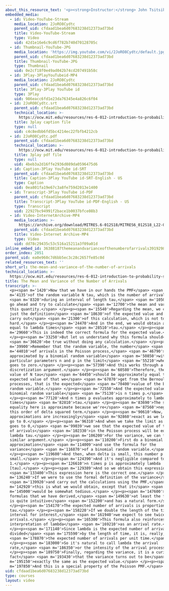 ```yaml
---
about_this_resource_text: '<p><strong>Instructor:</strong> John Tsitsiklis</p>'
embedded_media:
  - id: Video-YouTube-Stream
    media_location: 2JoRO8Cydtc
    parent_uid: cfdaad1bea6d07683238d12373ad73bd
    title: Video-YouTube-Stream
    type: Video
    uid: 42d1e16e6c9cd6f782b740d70128705c
  - id: Thumbnail-YouTube-JPG
    media_location: 'https://img.youtube.com/vi/2JoRO8Cydtc/default.jpg'
    parent_uid: cfdaad1bea6d07683238d12373ad73bd
    title: Thumbnail-YouTube-JPG
    type: Thumbnail
    uid: 0e2cf18f0e49ad042b74cd207491b58c
  - id: 3Play-3PlayYouTubeid-MP4
    media_location: 2JoRO8Cydtc
    parent_uid: cfdaad1bea6d07683238d12373ad73bd
    title: 3Play-3Play YouTube id
    type: 3Play
    uid: 986eacc6fd1e23da76345e4a826c6f04
  - id: 2JoRO8Cydtc.srt
    parent_uid: cfdaad1bea6d07683238d12373ad73bd
    technical_location: >-
      https://ocw.mit.edu/resources/res-6-012-introduction-to-probability-spring-2018/part-iii-random-processes/the-mean-and-variance-of-the-number-of-arrivals/2JoRO8Cydtc.srt
    title: 3play caption file
    type: null
    uid: c4c8edbb6fd5bc4214ec22fbfb4212cb
  - id: 2JoRO8Cydtc.pdf
    parent_uid: cfdaad1bea6d07683238d12373ad73bd
    technical_location: >-
      https://ocw.mit.edu/resources/res-6-012-introduction-to-probability-spring-2018/part-iii-random-processes/the-mean-and-variance-of-the-number-of-arrivals/2JoRO8Cydtc.pdf
    title: 3play pdf file
    type: null
    uid: 4beb3a2d16ffe2936d089da0596475d6
  - id: Caption-3Play YouTube id-SRT
    parent_uid: cfdaad1bea6d07683238d12373ad73bd
    title: Caption-3Play YouTube id-SRT-English - US
    type: Caption
    uid: 0ea801fa19e67c3a8fe759d2013e1400
  - id: Transcript-3Play YouTube id-PDF
    parent_uid: cfdaad1bea6d07683238d12373ad73bd
    title: Transcript-3Play YouTube id-PDF-English - US
    type: Transcript
    uid: 22927bc94991f2bace1b0037bfce08b3
  - id: Video-InternetArchive-MP4
    media_location: >-
      https://archive.org/download/MITRES.6-012S18/MITRES6_012S18_L22-05_300k.mp4
    parent_uid: cfdaad1bea6d07683238d12373ad73bd
    title: Video-Internet Archive-MP4
    type: Video
    uid: dd78c29435c53c516a15211a3f09a01d
inline_embed_id: 36388187themeanandvarianceofthenumberofarrivals39192989
order_index: 2051
parent_uid: ea0e960c7d6bb5ec3c28c2657fe85c0d
related_resources_text: ''
short_url: the-mean-and-variance-of-the-number-of-arrivals
technical_location: >-
  https://ocw.mit.edu/resources/res-6-012-introduction-to-probability-spring-2018/part-iii-random-processes/the-mean-and-variance-of-the-number-of-arrivals
title: The Mean and Variance of the Number of Arrivals
transcript: >-
  <p><span m='1420'>Now that we have in our hands the PMF</span> <span
  m='4135'>of the random variable N tau, which is the number of arrivals</span>
  <span m='8320'>during an interval of length tau,</span> <span m='10500'>we can
  go ahead and try to calculate</span> <span m='12700'>the mean and variance of
  this quantity.</span> </p><p><span m='15540'>Regarding the mean, we could use
  just the definition</span> <span m='18630'>of the expected value and then
  carry out</span> <span m='21300'>of this calculation, which is not too
  hard.</span> </p><p><span m='24470'>And in the end, we would obtain an answer
  equal to lambda times</span> <span m='28510'>tau.</span> </p><p><span
  m='29660'>This is indeed the correct formula for the expected value.</span>
  </p><p><span m='33250'>But let us understand why this formula should</span>
  <span m='36620'>be true without doing any calculation.</span> </p><p><span
  m='39900'>Remember that the random variable, the number</span> <span
  m='44010'>of arrivals in the Poisson process,</span> <span m='46790'>is well
  approximated by a binomial random variable</span> <span m='50850'>with those
  particular parameters n and p in the limit</span> <span m='55210'>when delta
  goes to zero.</span> </p><p><span m='57390'>And this works through a
  discretization argument.</span> </p><p><span m='60580'>Therefore, the expected
  value of N tau</span> <span m='64450'>should be approximately equal to the
  expected value of that we</span> <span m='67870'>get from the Bernoulli
  processes, that is the expected</span> <span m='70400'>value of the binomial
  random variable.</span> </p><p><span m='72550'>And the expected value of a
  binomial random variable</span> <span m='75130'>is n times p.</span>
  </p><p><span m='77120'>And n times p evaluates approximately to lambda
  times</span> <span m='82810'>tau.</span> </p><p><span m='83690'>The second
  equality here is approximate because we're</span> <span m='87560'>neglecting
  this order of delta squared term.</span> </p><p><span m='90610'>Now, these
  approximations are increasingly</span> <span m='92860'>exact as we let delta
  go to 0.</span> </p><p><span m='96310'>And when we take the limit as delta
  goes to 0,</span> <span m='99039'>we see that the expected value of the number
  of arrivals</span> <span m='102330'>in the Poisson process will be equal to
  lambda tau.</span> </p><p><span m='106200'>For the variance, we can follow a
  similar argument.</span> </p><p><span m='110200'>First do a binomial
  approximation</span> <span m='114009'>and use the formula for the
  variance</span> <span m='116870'>of a binomial random variable.</span>
  </p><p><span m='119600'>And then, when delta is small, this number p is
  small.</span> </p><p><span m='124390'>And it's negligible compared to
  1.</span> </p><p><span m='126610'>n times p is approximately lambda
  [tau].</span> </p><p><span m='129389'>And so we obtain this expression</span>
  <span m='133400'>This expression here is the correct one.</span> </p><p><span
  m='136240'>If we were to use the formal definition of the variance</span>
  <span m='139920'>and carry out the calculations using the PMF,</span> <span
  m='142920'>this is what we would obtain, except that it</span> <span
  m='145000'>would be somewhat tedious.</span> </p><p><span m='147600'>The
  formulas that we have derived,</span> <span m='149630'>at least the first one,
  is quite intuitive</span> <span m='152200'>and has a natural form.</span>
  </p><p><span m='154170'>The expected number of arrivals is proportional to
  tau.</span> </p><p><span m='158220'>If we double the length of the time
  interval for interest,</span> <span m='161940'>we expect to see twice as many
  arrivals.</span> </p><p><span m='165300'>This formula also reinforces the
  interpretation of lambda</span> <span m='169210'>as an arrival rate.</span>
  </p><p><span m='171140'>Since lambda is the expected number of arrivals
  divided</span> <span m='175590'>by the length of time, it is, really,</span>
  <span m='178870'>the expected number of arrivals per unit time.</span>
  </p><p><span m='183000'>So it's natural to call lambda the arrival
  rate,</span> <span m='186350'>or the intensity of the arrival process.</span>
  </p><p><span m='189750'>Finally, regarding the variance, it is a curious
  fact</span> <span m='193430'>that the variance turns out to be</span> <span
  m='195150'>exactly the same as the expected value.</span> </p><p><span
  m='197850'>And this is a special property of the Poisson PMF.</span> </p>
uid: cfdaad1bea6d07683238d12373ad73bd
type: courses
layout: video
---
```

